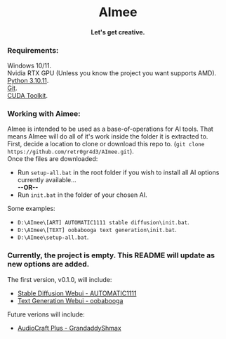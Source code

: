 <div align="center">
  <h1>AImee</h1>
  <h4>Let's get creative.</h4>
</div>

### Requirements:
Windows 10/11.\
Nvidia RTX GPU (Unless you know the project you want supports AMD).\
[Python 3.10.11](https://www.python.org/downloads/release/python-31011/ "3.10.11 release download page").\
[Git](https://git-scm.com/downloads "Git download").\
[CUDA Toolkit](https://developer.nvidia.com/cuda-toolkit "CUDA toolkit download").

### Working with Aimee:
AImee is intended to be used as a base-of-operations for AI tools. That means AImee will do all of it's work inside the folder it is extracted to.\
First, decide a location to clone or download this repo to. (`git clone https://github.com/retr0gr4d3/AImee.git`).\
Once the files are downloaded:
- Run `setup-all.bat` in the root folder if you wish to install all AI options currently available...\
  <b>--OR--</b>
- Run `init.bat` in the folder of your chosen AI.

Some examples:
- `D:\AImee\[ART] AUTOMATIC1111 stable diffusion\init.bat`.
- `D:\AImee\[TEXT] oobabooga text generation\init.bat`.
- `D:\AImee\setup-all.bat`.

### Currently, the project is empty. This README will update as new options are added.
The first version, v0.1.0, will include:
- [Stable Diffusion Webui - AUTOMATIC1111](https://github.com/AUTOMATIC1111/stable-diffusion-webui)
- [Text Generation Webui - oobabooga](https://github.com/oobabooga/text-generation-webui)

Future verions will include:
- [AudioCraft Plus - GrandaddyShmax](https://github.com/GrandaddyShmax/audiocraft_plus)
